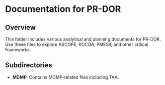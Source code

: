 # Documentation for PR-DOR

## Overview
This folder includes various analytical and planning documents for PR-DOR. Use these files to explore ASCOPE, KOCOA, PMESII, and other critical frameworks.

## Subdirectories
- **MDMP**: Contains MDMP-related files including TAA.
